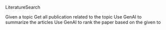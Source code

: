 LiteratureSearch

Given a topic
Get all publication related to the topic
Use GenAI to summarize the articles
Use GenAI to rank the paper based on the given to